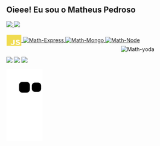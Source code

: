 ## Oieee! Eu sou o Matheus Pedroso
 <div>
  <a href="https://github.com/Matheus-Pedroso">
  <img height="180em" src="https://github-readme-stats.vercel.app/api?username=Matheus-Pedroso&show_icons=true&theme=synthwave&include_all_commits=true&count_private=true"/>
   <img height="180em" src="https://github-readme-stats.vercel.app/api/top-langs/?username=Matheus-Pedroso&layout=compact&langs_count=5&theme=synthwave"/>
   </div>
<div style="display: inline_block"><br>
  <img align="center" alt="Math-Js" height="30" width="40" src="https://raw.githubusercontent.com/devicons/devicon/master/icons/javascript/javascript-plain.svg">
  <img align="center" alt="Math-Express" height="30" width="40" src="https://cdn.jsdelivr.net/gh/devicons/devicon/icons/express/express-original.svg">
  <img align="center" alt="Math-Mongo" height="30" width="40" src="https://cdn.jsdelivr.net/gh/devicons/devicon/icons/mongodb/mongodb-plain-wordmark.svg">
  <img align="center" alt="Math-Node" height="30" width="40" src="https://cdn.jsdelivr.net/gh/devicons/devicon/icons/nodejs/nodejs-original.svg">
  <img align="right" alt="Math-yoda" src="https://data.whicdn.com/images/325549758/original.gif" width="200">
  
</div>
  
  ##
 
<div> 
  <a href="https://instagram.com/_theuspedroso/" target="_blank"><img src="https://img.shields.io/badge/-Instagram-%23E4405F?style=for-the-badge&logo=instagram&logoColor=white" target="_blank"></a>
  <a href = "mailto:matheuspedroso2012@gmail.com"><img src="https://img.shields.io/badge/-Gmail-%23333?style=for-the-badge&logo=gmail&logoColor=white" target="_blank"></a>
  <a href="https://www.linkedin.com/in/matheus-pedroso-a70516205/" target="_blank"><img src="https://img.shields.io/badge/-LinkedIn-%230077B5?style=for-the-badge&logo=linkedin&logoColor=white" target="_blank"></a> 
 
  ![Snake animation](https://github.com/rafaballerini/rafaballerini/blob/output/github-contribution-grid-snake.svg)
 
</div>
